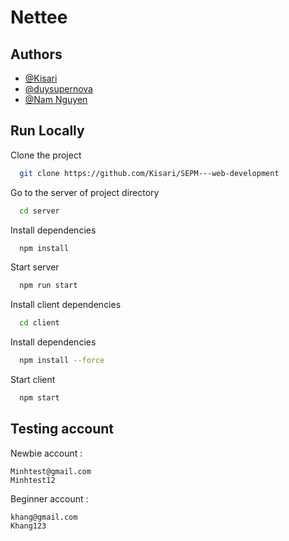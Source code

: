 
# Nettee 





## Authors

- [@Kisari](https://github.com/Kisari)
- [@duysupernova](https://github.com/duysupernova)
- [@Nam Nguyen](https://github.com/namnguyen20999)



## Run Locally

Clone the project

```bash
  git clone https://github.com/Kisari/SEPM---web-development
```

Go to the server of project directory

```bash
  cd server
```

Install dependencies

```bash
  npm install
```
Start server

```bash
  npm run start
```

Install client dependencies

```bash
  cd client
```

Install dependencies

```bash
  npm install --force
```

Start client 

```bash
  npm start
```


## Testing account
Newbie account :
```
Minhtest@gmail.com
Minhtest12
```

Beginner account :
```
khang@gmail.com
Khang123
```

